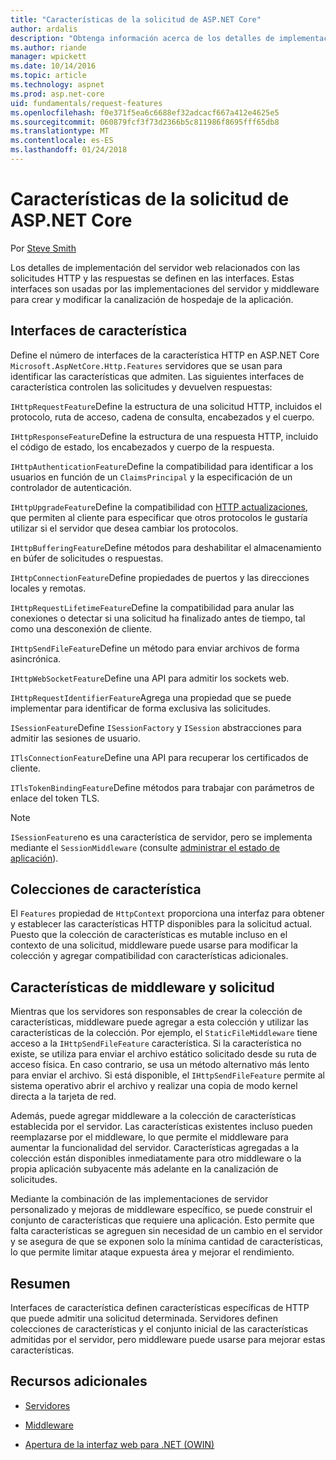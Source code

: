 ```yaml
---
title: "Características de la solicitud de ASP.NET Core"
author: ardalis
description: "Obtenga información acerca de los detalles de implementación de servidor web relacionados con las solicitudes HTTP y las respuestas que se definen en interfaces de ASP.NET Core."
ms.author: riande
manager: wpickett
ms.date: 10/14/2016
ms.topic: article
ms.technology: aspnet
ms.prod: asp.net-core
uid: fundamentals/request-features
ms.openlocfilehash: f0e371f5ea6c6688ef32adcacf667a412e4625e5
ms.sourcegitcommit: 060879fcf3f73d2366b5c811986f8695fff65db8
ms.translationtype: MT
ms.contentlocale: es-ES
ms.lasthandoff: 01/24/2018
---
```

# <a name="request-features-in-aspnet-core"></a>Características de la solicitud de ASP.NET Core

Por [Steve Smith](https://ardalis.com/)

Los detalles de implementación del servidor web relacionados con las solicitudes HTTP y las respuestas se definen en las interfaces. Estas interfaces son usadas por las implementaciones del servidor y middleware para crear y modificar la canalización de hospedaje de la aplicación.

## <a name="feature-interfaces"></a>Interfaces de característica

Define el número de interfaces de la característica HTTP en ASP.NET Core `Microsoft.AspNetCore.Http.Features` servidores que se usan para identificar las características que admiten. Las siguientes interfaces de característica controlen las solicitudes y devuelven respuestas:

`IHttpRequestFeature`Define la estructura de una solicitud HTTP, incluidos el protocolo, ruta de acceso, cadena de consulta, encabezados y el cuerpo.

`IHttpResponseFeature`Define la estructura de una respuesta HTTP, incluido el código de estado, los encabezados y cuerpo de la respuesta.

`IHttpAuthenticationFeature`Define la compatibilidad para identificar a los usuarios en función de un `ClaimsPrincipal` y la especificación de un controlador de autenticación.

`IHttpUpgradeFeature`Define la compatibilidad con [HTTP actualizaciones](https://tools.ietf.org/html/rfc2616.html#section-14.42), que permiten al cliente para especificar que otros protocolos le gustaría utilizar si el servidor que desea cambiar los protocolos.

`IHttpBufferingFeature`Define métodos para deshabilitar el almacenamiento en búfer de solicitudes o respuestas.

`IHttpConnectionFeature`Define propiedades de puertos y las direcciones locales y remotas.

`IHttpRequestLifetimeFeature`Define la compatibilidad para anular las conexiones o detectar si una solicitud ha finalizado antes de tiempo, tal como una desconexión de cliente.

`IHttpSendFileFeature`Define un método para enviar archivos de forma asincrónica.

`IHttpWebSocketFeature`Define una API para admitir los sockets web.

`IHttpRequestIdentifierFeature`Agrega una propiedad que se puede implementar para identificar de forma exclusiva las solicitudes.

`ISessionFeature`Define `ISessionFactory` y `ISession` abstracciones para admitir las sesiones de usuario.

`ITlsConnectionFeature`Define una API para recuperar los certificados de cliente.

`ITlsTokenBindingFeature`Define métodos para trabajar con parámetros de enlace del token TLS.

> [!NOTE]
> `ISessionFeature`no es una característica de servidor, pero se implementa mediante el `SessionMiddleware` (consulte [administrar el estado de aplicación](app-state.md)).

## <a name="feature-collections"></a>Colecciones de característica

El `Features` propiedad de `HttpContext` proporciona una interfaz para obtener y establecer las características HTTP disponibles para la solicitud actual. Puesto que la colección de características es mutable incluso en el contexto de una solicitud, middleware puede usarse para modificar la colección y agregar compatibilidad con características adicionales.

## <a name="middleware-and-request-features"></a>Características de middleware y solicitud

Mientras que los servidores son responsables de crear la colección de características, middleware puede agregar a esta colección y utilizar las características de la colección. Por ejemplo, el `StaticFileMiddleware` tiene acceso a la `IHttpSendFileFeature` característica. Si la característica no existe, se utiliza para enviar el archivo estático solicitado desde su ruta de acceso física. En caso contrario, se usa un método alternativo más lento para enviar el archivo. Si está disponible, el `IHttpSendFileFeature` permite al sistema operativo abrir el archivo y realizar una copia de modo kernel directa a la tarjeta de red.

Además, puede agregar middleware a la colección de características establecida por el servidor. Las características existentes incluso pueden reemplazarse por el middleware, lo que permite el middleware para aumentar la funcionalidad del servidor. Características agregadas a la colección están disponibles inmediatamente para otro middleware o la propia aplicación subyacente más adelante en la canalización de solicitudes.

Mediante la combinación de las implementaciones de servidor personalizado y mejoras de middleware específico, se puede construir el conjunto de características que requiere una aplicación. Esto permite que falta características se agreguen sin necesidad de un cambio en el servidor y se asegura de que se exponen solo la mínima cantidad de características, lo que permite limitar ataque expuesta área y mejorar el rendimiento.

## <a name="summary"></a>Resumen

Interfaces de característica definen características específicas de HTTP que puede admitir una solicitud determinada. Servidores definen colecciones de características y el conjunto inicial de las características admitidas por el servidor, pero middleware puede usarse para mejorar estas características.

## <a name="additional-resources"></a>Recursos adicionales

* [Servidores](servers/index.md)

* [Middleware](middleware.md)

* [Apertura de la interfaz web para .NET (OWIN)](owin.md)
